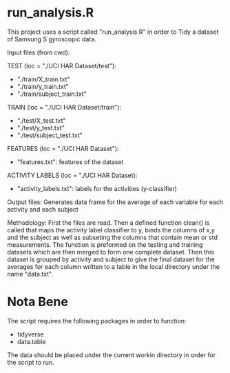 # run_analysis.R

This project uses a script  called "run_analysis.R" in order to Tidy a dataset of Samsung S gyroscopic data.


Input files (from cwd): 

TEST (loc = "./UCI HAR Dataset/test"):

- "./train/X_train.txt"
- "./train/y_train.txt"
- "./train/subject_train.txt"

TRAIN (loc = "./UCI HAR Dataset/train"):

- "./test/X_test.txt"
- "./test/y_test.txt"
- "./test/subject_test.txt"


FEATURES (loc = "./UCI HAR Dataset"):

- "features.txt": features of the dataset

ACTIVITY LABELS (loc = "./UCI HAR Dataset):

- "activity_labels.txt": labels for the activities (y-classifier)

Output files: Generates data frame for the average of each variable for each activity and each subject

Methodology: First the files are read. Then a defined function clean() is called that maps the activity label classifier to y, binds the columns of x,y and the subject as well as subseting the columns that contain mean or std measurements. The function is preformed on the testing and training datasets which are then merged to form one complete dataset. Then this dataset is grouped by activity and subject to give the final dataset for the averages for each column written to a table in the local directory under the name "data.txt".


# Nota Bene

The script requires the following packages in order to function:

- tidyverse
- data.table

The data should be placed under the current workin directory in order for the script to run.
